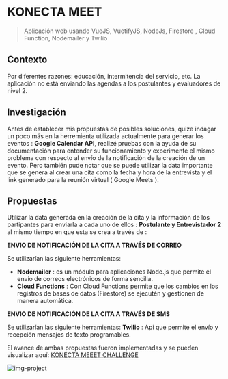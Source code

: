# KONECTA MEET 
>  Aplicación web usando VueJS, VuetifyJS, NodeJs, Firestore , Cloud Function, Nodemailer y Twilio

## Contexto

Por diferentes razones: educación, intermitencia del servicio, etc. La aplicación no está enviando las agendas a los postulantes y evaluadores de nivel 2.

## Investigación

Antes de establecer mis propuestas de posibles soluciones, quize indagar un poco
más en la herremienta utilizada actualmente para generar los eventos : **Google Calendar API**, realizé pruebas con la ayuda de su documentación para entender su funcionamiento y experimente el mismo problema con respecto al envío de la notificación de la creación de un evento. Pero también pude notar que se puede utilizar la data importante que se genera al crear una cita como la fecha y hora de la entrevista y el link generado para la reunión virtual ( Google Meets ).


##  Propuestas

 Utilizar la data generada en la creación de la cita y la información de los partipantes para enviarla a cada uno de ellos : **Postulante y Entrevistador 2** al mismo tiempo en que esta se crea a través de :

**ENVIO DE NOTIFICACIÓN DE LA CITA A TRAVÉS DE CORREO**
 
Se utilizarían las siguiente herramientas: 
 
 -  **Nodemailer** : es un módulo para aplicaciones Node.js que permite el envío de correos electrónicos de forma sencilla.
 - **Cloud Functions** : Con Cloud Functions permite que los cambios en los registros de bases de datos (Firestore) se ejecutén y gestionen de manera automática.

**ENVIO DE NOTIFICACIÓN DE LA CITA A TRAVÉS DE SMS**
 
Se utilizarían las siguiente herramientas: 
**Twilio** : Api que permite el envío y recepción mensajes de texto programables.


El avance de ambas propuestas fueron implementadas y se pueden visualizar aquí:  [KONECTA MEEET CHALLENGE ](https://konectameet.web.app/)

![img-project](https://imgur.com/kKQPx19)